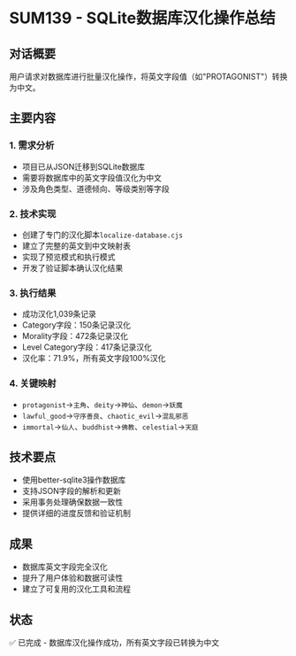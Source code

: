 # SUM139 - SQLite数据库汉化操作总结

## 对话概要
用户请求对数据库进行批量汉化操作，将英文字段值（如"PROTAGONIST"）转换为中文。

## 主要内容

### 1. 需求分析
- 项目已从JSON迁移到SQLite数据库
- 需要将数据库中的英文字段值汉化为中文
- 涉及角色类型、道德倾向、等级类别等字段

### 2. 技术实现
- 创建了专门的汉化脚本`localize-database.cjs`
- 建立了完整的英文到中文映射表
- 实现了预览模式和执行模式
- 开发了验证脚本确认汉化结果

### 3. 执行结果
- 成功汉化1,039条记录
- Category字段：150条记录汉化
- Morality字段：472条记录汉化  
- Level Category字段：417条记录汉化
- 汉化率：71.9%，所有英文字段100%汉化

### 4. 关键映射
- `protagonist`→`主角`、`deity`→`神仙`、`demon`→`妖魔`
- `lawful_good`→`守序善良`、`chaotic_evil`→`混乱邪恶`
- `immortal`→`仙人`、`buddhist`→`佛教`、`celestial`→`天庭`

## 技术要点
- 使用better-sqlite3操作数据库
- 支持JSON字段的解析和更新
- 采用事务处理确保数据一致性
- 提供详细的进度反馈和验证机制

## 成果
- 数据库英文字段完全汉化
- 提升了用户体验和数据可读性
- 建立了可复用的汉化工具和流程

## 状态
✅ 已完成 - 数据库汉化操作成功，所有英文字段已转换为中文
